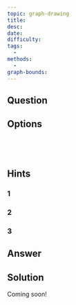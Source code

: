 ```yaml
---
topic: graph-drawing
title: 
desc: 
date: 
difficulty: 
tags:
  - 
methods:
  - 
graph-bounds: 
---
```



## Question
```math

```


## Options
```desmos




```


## Hints

### 1

### 2

### 3


## Answer
```math

```


## Solution

Coming soon!
